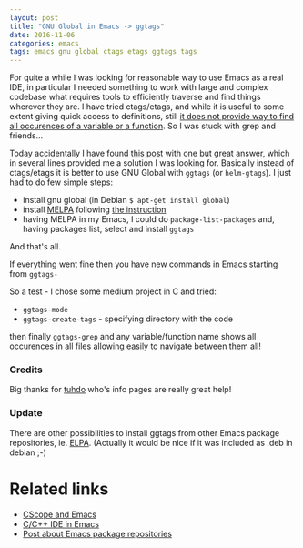 ```yaml
---
layout: post
title: "GNU Global in Emacs -> ggtags"
date: 2016-11-06
categories: emacs
tags: emacs gnu global ctags etags ggtags tags
---
```


For quite a while I was looking for reasonable way to use Emacs as a real IDE,
in particular I needed something to work with large and complex codebase
what requires tools to efficiently traverse and find things wherever they are.
I have tried ctags/etags, and while it is useful to some extent giving quick
access to definitions, still [it does not provide way to find all occurences
of a variable or a function][ctags]. So I was stuck with grep and friends...

Today accidentally I have found [this post][cscope.stackex] with one but great answer,
which in several lines provided me a solution I was looking for. Basically instead of ctags/etags
it is better to use GNU Global with `ggtags` (or `helm-gtags`).
I just had to do few simple steps:

- install gnu global (in Debian `$ apt-get install global`)
- install [MELPA][melpa] following [the instruction][melpa.install]
- having MELPA in my Emacs, I could do `package-list-packages` and, having packages list,
  select and install `ggtags`

And that's all.

If everything went fine then you have new commands in Emacs starting from `ggtags-`

So a test - I chose some medium project in C and tried:

- `ggtags-mode`
- `ggtags-create-tags` - specifying directory with the code

then finally `ggtags-grep` and any variable/function name shows all occurences in all files
allowing easily to navigate between them all!



### Credits
Big thanks for [tuhdo] who's info pages are really great help!

### Update
There are other possibilities to install ggtags from other Emacs package
repositories, ie. [ELPA][elpa.ggtags].
(Actually it would be nice if it was included as .deb in debian ;-)

# Related links
- [CScope and Emacs][cscope_emacs]
- [C/C++ IDE in Emacs][c-ide.emacs]
- [Post about Emacs package repositories][elpa_melpa] 


[ctags]:          http://stackoverflow.com/questions/30753882/how-to-use-ctags-to-list-all-the-references-of-a-symboltag-in-vim
[cscope.stackex]: http://emacs.stackexchange.com/questions/9499/emacs-cscope-integration-basics
[melpa]:          http://melpa.org/#/
[melpa.install]:  http://melpa.org/#/getting-started
[tuhdo]:          http://tuhdo.github.io/index.html
[cscope_emacs]:   https://www.emacswiki.org/emacs/CScopeAndEmacs
[c-ide.emacs]:    http://tuhdo.github.io/c-ide.html
[elpa_melpa]:     http://emacs.stackexchange.com/questions/268/what-are-the-practical-differences-between-the-various-emacs-package-repositorie
[elpa.ggtags]:    https://elpa.gnu.org/packages/ggtags.html

